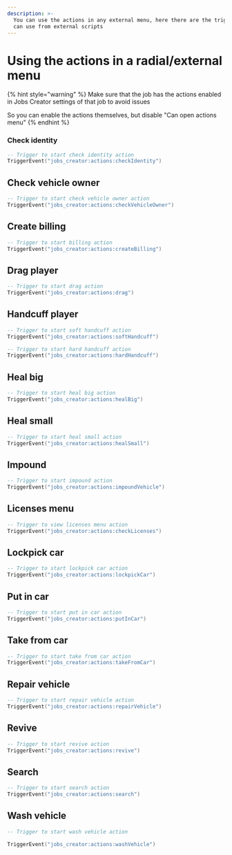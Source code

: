 ```yaml
---
description: >-
  You can use the actions in any external menu, here there are the triggers you
  can use from external scripts
---
```


# Using the actions in a radial/external menu

{% hint style="warning" %}
Make sure that the job has the actions enabled in Jobs Creator settings of that job to avoid issues

So you can enable the actions themselves, but disable "Can open actions menu"
{% endhint %}

### Check identity

```lua
-- Trigger to start check identity action
TriggerEvent("jobs_creator:actions:checkIdentity")
```

## Check vehicle owner

```lua
-- Trigger to start check vehicle owner action
TriggerEvent("jobs_creator:actions:checkVehicleOwner")
```

## Create billing

```lua
-- Trigger to start billing action
TriggerEvent("jobs_creator:actions:createBilling")
```

## Drag player

```lua
-- Trigger to start drag action
TriggerEvent("jobs_creator:actions:drag")
```

## Handcuff player

```lua
-- Trigger to start soft handcuff action
TriggerEvent("jobs_creator:actions:softHandcuff")

-- Trigger to start hard handcuff action
TriggerEvent("jobs_creator:actions:hardHandcuff")
```

## Heal big

```lua
-- Trigger to start heal big action
TriggerEvent("jobs_creator:actions:healBig")
```

## Heal small

```lua
-- Trigger to start heal small action
TriggerEvent("jobs_creator:actions:healSmall")
```

## Impound

```lua
-- Trigger to start impound action
TriggerEvent("jobs_creator:actions:impoundVehicle")
```

## Licenses menu

```lua
-- Trigger to view licenses menu action
TriggerEvent("jobs_creator:actions:checkLicenses")
```

## Lockpick car

```lua
-- Trigger to start lockpick car action
TriggerEvent("jobs_creator:actions:lockpickCar")
```

## Put in car

```lua
-- Trigger to start put in car action
TriggerEvent("jobs_creator:actions:putInCar")
```

## Take from car

```lua
-- Trigger to start take from car action
TriggerEvent("jobs_creator:actions:takeFromCar")
```

## Repair vehicle

```lua
-- Trigger to start repair vehicle action
TriggerEvent("jobs_creator:actions:repairVehicle")
```

## Revive

```lua
-- Trigger to start revive action
TriggerEvent("jobs_creator:actions:revive")
```

## Search

```lua
-- Trigger to start search action
TriggerEvent("jobs_creator:actions:search")
```

## Wash vehicle

```lua
-- Trigger to start wash vehicle action

TriggerEvent("jobs_creator:actions:washVehicle")
```
